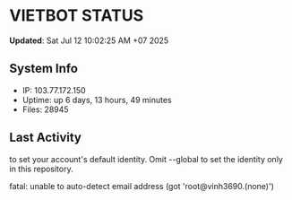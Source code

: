 # VIETBOT STATUS
**Updated**: Sat Jul 12 10:02:25 AM +07 2025

## System Info
- IP: 103.77.172.150
- Uptime: up 6 days, 13 hours, 49 minutes
- Files: 28945

## Last Activity

to set your account's default identity.
Omit --global to set the identity only in this repository.

fatal: unable to auto-detect email address (got 'root@vinh3690.(none)')
